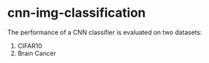 # cnn-img-classification

The performance of a CNN classifier is evaluated on two datasets:
1. CIFAR10
2. Brain Cancer
